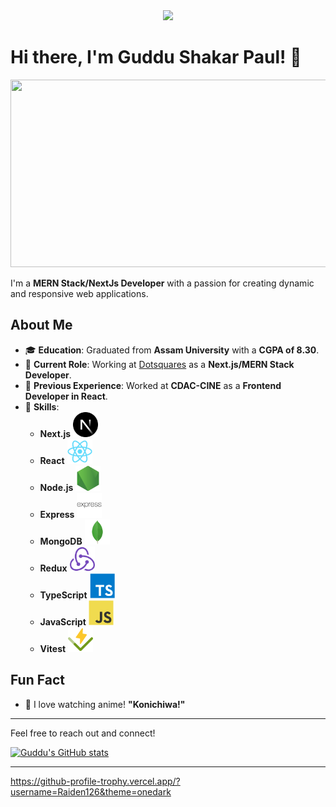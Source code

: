 <div id="header" align="center">
  <img src="https://media.giphy.com/media/M9gbBd9nbDrOTu1Mqx/giphy.gif" width="100"/>
</div>

# Hi there, I'm Guddu Shakar Paul! 👋

<div align="center">
  <img src="https://giphy.com/gifs/nounish-dao-nouns-noggles-Ws6T5PN7wHv3cY8xy8" width="600" height="300"/>
</div>

I'm a **MERN Stack/NextJs Developer** with a passion for creating dynamic and responsive web applications.

## About Me

- 🎓 **Education**: Graduated from **Assam University** with a **CGPA of 8.30**.
- 💼 **Current Role**: Working at [Dotsquares](https://www.dotsquares.com/) as a **Next.js/MERN Stack Developer**.
- 💼 **Previous Experience**: Worked at **CDAC-CINE** as a **Frontend Developer in React**.
- 🎯 **Skills**:
  - **Next.js** <img src="https://github.com/devicons/devicon/blob/master/icons/nextjs/nextjs-original.svg" title="Next.js" alt="Next.js" width="40" height="40"/>
  - **React** <img src="https://github.com/devicons/devicon/blob/master/icons/react/react-original.svg" title="React" alt="React" width="40" height="40"/>
  - **Node.js** <img src="https://github.com/devicons/devicon/blob/master/icons/nodejs/nodejs-original.svg" title="Node.js" alt="Node.js" width="40" height="40"/>
  - **Express** <img src="https://github.com/devicons/devicon/blob/master/icons/express/express-original-wordmark.svg" title="Express" alt="Express" width="40" height="40"/>
  - **MongoDB** <img src="https://github.com/devicons/devicon/blob/master/icons/mongodb/mongodb-original.svg" title="MongoDB" alt="MongoDB" width="40" height="40"/>
  - **Redux** <img src="https://github.com/devicons/devicon/blob/master/icons/redux/redux-original.svg" title="Redux" alt="Redux" width="40" height="40"/>
  - **TypeScript** <img src="https://github.com/devicons/devicon/blob/master/icons/typescript/typescript-plain.svg" title="TypeScript" alt="TypeScript" width="40" height="40"/>
  - **JavaScript** <img src="https://github.com/devicons/devicon/blob/master/icons/javascript/javascript-original.svg" title="JavaScript" alt="JavaScript" width="40" height="40"/>
  - **Vitest** <img src="https://github.com/devicons/devicon/blob/master/icons/vitest/vitest-original.svg" title="Vitest" alt="Vitest" width="40" height="40"/>

## Fun Fact

- 🎥 I love watching anime! **"Konichiwa!"**

---

Feel free to reach out and connect!

[![Guddu's GitHub stats](https://github-readme-stats.vercel.app/api?username=Raiden126)](https://github.com/anuraghazra/github-readme-stats)

---

https://github-profile-trophy.vercel.app/?username=Raiden126&theme=onedark

<!--
**Raiden126/Raiden126** is a ✨ _special_ ✨ repository because its `README.md` (this file) appears on your GitHub profile.

Here are some ideas to get you started:

- 🔭 I’m currently working on ...
- 🌱 I’m currently learning ...
- 👯 I’m looking to collaborate on ...
- 🤔 I’m looking for help with ...
- 💬 Ask me about ...
- 📫 How to reach me: ...
- 😄 Pronouns: ...
- ⚡ Fun fact: ...
-->
